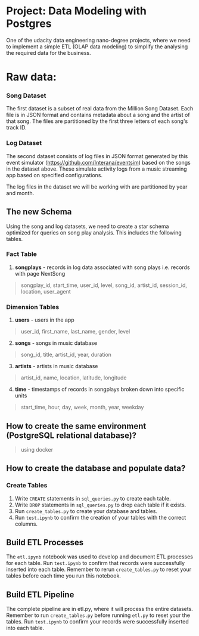 # Project: Data Modeling with Postgres
One of the udacity data engineering nano-degree projects, where we need to implement a simple ETL (OLAP data modeling) to simplify the analysing the required data for the business.


# Raw data:
### Song Dataset
The first dataset is a subset of real data from the Million Song Dataset. Each file is in JSON format and contains metadata about a song and the artist of that song. The files are partitioned by the first three letters of each song's track ID.


### Log Dataset
The second dataset consists of log files in JSON format generated by this event simulator (https://github.com/Interana/eventsim) based on the songs in the dataset above. These simulate activity logs from a music streaming app based on specified configurations.

The log files in the dataset we will be working with are partitioned by year and month.


## The new Schema
Using the song and log datasets, we need to create a star schema optimized for queries on song play analysis. This includes the following tables.

### Fact Table
1. **songplays** - records in log data associated with song plays i.e. records with page NextSong
> songplay_id, start_time, user_id, level, song_id, artist_id, session_id, location, user_agent

### Dimension Tables
1. **users** - users in the app
> user_id, first_name, last_name, gender, level

2. **songs** - songs in music database
> song_id, title, artist_id, year, duration

3. **artists** - artists in music database
> artist_id, name, location, latitude, longitude

4. **time** - timestamps of records in songplays broken down into specific units
> start_time, hour, day, week, month, year, weekday


## How to create the same environment (PostgreSQL relational database)?
> using docker

## How to create the database and populate data?

### Create Tables
1. Write `CREATE` statements in `sql_queries.py` to create each table.
2. Write `DROP` statements in `sql_queries.py` to drop each table if it exists.
3. Run `create_tables.py` to create your database and tables.
4. Run `test.ipynb` to confirm the creation of your tables with the correct columns. 

## Build ETL Processes
The `etl.ipynb` notebook was used to develop and document ETL processes for each table. Run `test.ipynb` to confirm that records were successfully inserted into each table. Remember to rerun `create_tables.py` to reset your tables before each time you run this notebook.

## Build ETL Pipeline
The complete pipeline are in etl.py, where it will process the entire datasets. Remember to run `create_tables.py` before running `etl.py` to reset your the tables. Run `test.ipynb` to confirm your records were successfully inserted into each table.